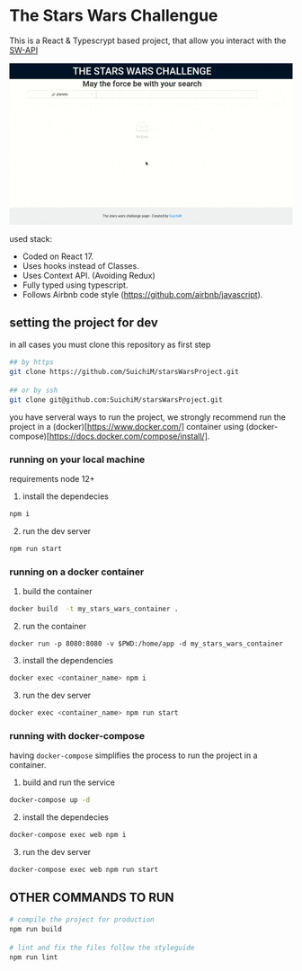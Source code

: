 # The Stars Wars Challengue

This is a React & Typescrypt based project, that allow you interact with the [SW-API](https://swapi.dev/)

![](wiki/img/SWCh.gif)

used stack:

- Coded on React 17.
- Uses hooks instead of Classes.
- Uses Context API. (Avoiding Redux)
- Fully typed using typescript.
- Follows Airbnb code style (https://github.com/airbnb/javascript).

## setting the project for dev

in all cases you must clone this repository as first step

```sh
## by https
git clone https://github.com/SuichiM/starsWarsProject.git

## or by ssh
git clone git@github.com:SuichiM/starsWarsProject.git
```

you have serveral ways to run the project, we strongly recommend run the project in a (docker)[https://www.docker.com/] container using (docker-compose)[https://docs.docker.com/compose/install/].

### running on your local machine

requirements node 12+

1. install the dependecies

```sh
npm i
```

2. run the dev server

```sh
npm run start
```

### running on a docker container

1. build the container

```sh
docker build  -t my_stars_wars_container .
```

2. run the container

```
docker run -p 8080:8080 -v $PWD:/home/app -d my_stars_wars_container
```

3. install the dependencies

```sh
docker exec <container_name> npm i
```

3. run the dev server

```sh
docker exec <container_name> npm run start
```

### running with docker-compose

having `docker-compose` simplifies the process to run the project in a container.

1. build and run the service

```sh
docker-compose up -d
```

2. install the dependecies

```sh
docker-compose exec web npm i
```

3. run the dev server

```sh
docker-compose exec web npm run start
```

## OTHER COMMANDS TO RUN

```sh
# compile the project for production
npm run build

# lint and fix the files follow the styleguide
npm run lint
```
